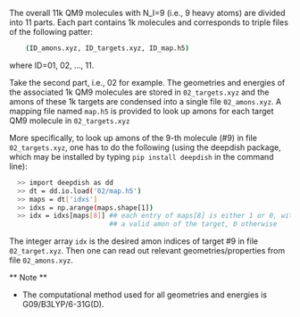 
The overall 11k QM9 molecules with N_I=9 (i.e., 9 heavy atoms) are divided
into 11 parts. Each part contains 1k molecules and corresponds to triple files
of the following patter:

```bash
    (ID_amons.xyz, ID_targets.xyz, ID_map.h5)
```

where ID=01, 02, ..., 11.

Take the second part, i.e., 02 for example. The geometries and energies of the
associated 1k QM9 molecules are stored in `02_targets.xyz` and the amons of
these 1k targets are condensed into a single file `02_amons.xyz`. A mapping file
named `map.h5` is provided to look up amons for each target QM9 molecule in
`02_targets.xyz`

More specifically, to look up amons of the 9-th molecule (#9) in file `02_targets.xyz`,
one has to do the following (using the deepdish package, which may be installed by
typing `pip install deepdish` in the command line):

```bash
  >> import deepdish as dd
  >> dt = dd.io.load('02/map.h5')
  >> maps = dt['idxs']
  >> idxs = np.arange(maps.shape[1])
  >> idx = idxs[maps[8]] ## each entry of maps[8] is either 1 or 0, with 1 meaning
                         ## a valid amon of the target, 0 otherwise
```

The integer array `idx` is the desired amon indices of target #9 in file `02_target.xyz`.
Then one can read out relevant geometries/properties from file `02_amons.xyz`.


** Note **
- The computational method used for all geometries and energies is G09/B3LYP/6-31G(D).


